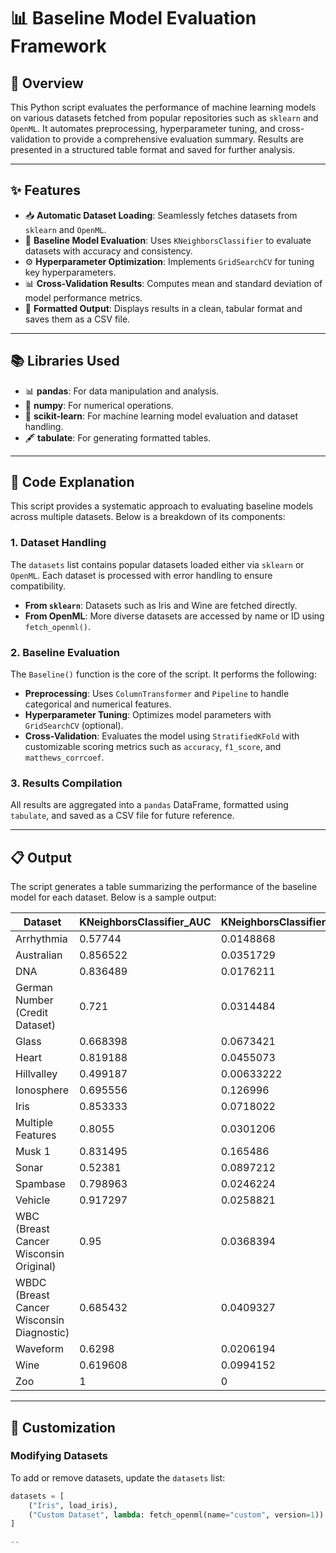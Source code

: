 # 📊 Baseline Model Evaluation Framework

## 🚀 Overview
This Python script evaluates the performance of machine learning models on various datasets fetched from popular repositories such as `sklearn` and `OpenML`. It automates preprocessing, hyperparameter tuning, and cross-validation to provide a comprehensive evaluation summary. Results are presented in a structured table format and saved for further analysis.

---

## ✨ Features

- 📥 **Automatic Dataset Loading**: Seamlessly fetches datasets from `sklearn` and `OpenML`.
- 🤖 **Baseline Model Evaluation**: Uses `KNeighborsClassifier` to evaluate datasets with accuracy and consistency.
- ⚙️ **Hyperparameter Optimization**: Implements `GridSearchCV` for tuning key hyperparameters.
- 📊 **Cross-Validation Results**: Computes mean and standard deviation of model performance metrics.
- 📝 **Formatted Output**: Displays results in a clean, tabular format and saves them as a CSV file.

---

## 📚 Libraries Used

- 📊 **pandas**: For data manipulation and analysis.
- 🔢 **numpy**: For numerical operations.
- 🤖 **scikit-learn**: For machine learning model evaluation and dataset handling.
- 🖋 **tabulate**: For generating formatted tables.

---

## 📝 Code Explanation

This script provides a systematic approach to evaluating baseline models across multiple datasets. Below is a breakdown of its components:

### 1. Dataset Handling

The `datasets` list contains popular datasets loaded either via `sklearn` or `OpenML`. Each dataset is processed with error handling to ensure compatibility.

- **From `sklearn`**: Datasets such as Iris and Wine are fetched directly.
- **From OpenML**: More diverse datasets are accessed by name or ID using `fetch_openml()`.

### 2. Baseline Evaluation

The `Baseline()` function is the core of the script. It performs the following:
- **Preprocessing**: Uses `ColumnTransformer` and `Pipeline` to handle categorical and numerical features.
- **Hyperparameter Tuning**: Optimizes model parameters with `GridSearchCV` (optional).
- **Cross-Validation**: Evaluates the model using `StratifiedKFold` with customizable scoring metrics such as `accuracy`, `f1_score`, and `matthews_corrcoef`.

### 3. Results Compilation

All results are aggregated into a `pandas` DataFrame, formatted using `tabulate`, and saved as a CSV file for future reference.

---

## 📋 Output

The script generates a table summarizing the performance of the baseline model for each dataset. Below is a sample output:

| Dataset                                   |   KNeighborsClassifier_AUC |   KNeighborsClassifier_AUC_STD |
|-------------------------------------------|----------------------------|---------------------------------|
| Arrhythmia                                |                   0.57744  |                     0.0148868  |
| Australian                                |                   0.856522 |                     0.0351729  |
| DNA                                       |                   0.836489 |                     0.0176211  |
| German Number (Credit Dataset)            |                   0.721    |                     0.0314484  |
| Glass                                     |                   0.668398 |                     0.0673421  |
| Heart                                     |                   0.819188 |                     0.0455073  |
| Hillvalley                                |                   0.499187 |                     0.00633222 |
| Ionosphere                                |                   0.695556 |                     0.126996   |
| Iris                                      |                   0.853333 |                     0.0718022  |
| Multiple Features                         |                   0.8055   |                     0.0301206  |
| Musk 1                                    |                   0.831495 |                     0.165486   |
| Sonar                                     |                   0.52381  |                     0.0897212  |
| Spambase                                  |                   0.798963 |                     0.0246224  |
| Vehicle                                   |                   0.917297 |                     0.0258821  |
| WBC (Breast Cancer Wisconsin Original)    |                   0.95     |                     0.0368394  |
| WBDC (Breast Cancer Wisconsin Diagnostic) |                   0.685432 |                     0.0409327  |
| Waveform                                  |                   0.6298   |                     0.0206194  |
| Wine                                      |                   0.619608 |                     0.0994152  |
| Zoo                                       |                   1        |                     0          |

---

## 🔧 Customization

### Modifying Datasets
To add or remove datasets, update the `datasets` list:
```python
datasets = [
    ("Iris", load_iris),
    ("Custom Dataset", lambda: fetch_openml(name="custom", version=1))
]

--

